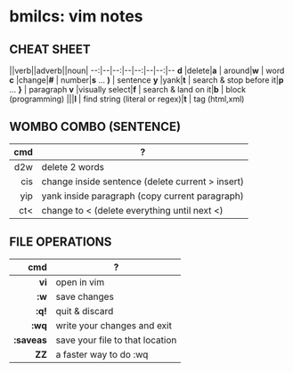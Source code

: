 # bmilcs: vim notes

## CHEAT SHEET

||verb||adverb||noun|
--:|--|--:|--|--:|--|--:|--
**d** |delete|**a** | around|**w** | word
**c** |change|**#** | number|**s** ... **)**  | sentence
**y** |yank|**t** |  search & stop before it|**p** ... **}** | paragraph
**v** |visually select|**f** |  search & land on it|**b** | block (programming)
|||**l**  | find string (literal or regex)|**t** | tag (html,xml) 

## WOMBO COMBO (SENTENCE)
 cmd|?
--:|--
d2w|	delete 2 words
cis|	change inside sentence (delete current > insert)
yip|	yank inside paragraph (copy current paragraph)
ct<|	change to < (delete everything until next <)

## FILE OPERATIONS
cmd | ?
--:|--
**vi** | open in vim
**:w**  | save changes
**:q!** | quit & discard
**:wq**| write your changes and exit 
**:saveas**| save your file to that location
**ZZ**| a faster way to do :wq 

